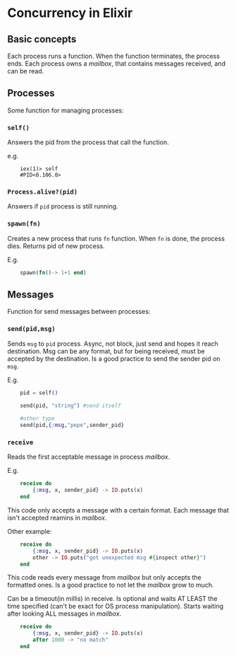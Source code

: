 # Concurrency in Elixir

## Basic concepts
Each process runs a function. When the function terminates, the process ends.
Each process owns a _mailbox_, that contains messages received, and can be read.

## Processes
Some function for managing processes:

### `self()` 
Answers the pid from the process that call the function.

e.g.
```terminal
	iex(1)> self
	#PID<0.106.0>
```

###	`Process.alive?(pid)` 

Answers if `pid` process is still running.

###	`spawn(fn)` 
Creates a new process that runs `fn` function. When `fn` is done, the process dies. Returns pid of new process.

E.g.
```elixir
	spawn(fn()-> 1+1 end)
```

## Messages
Function for send messages between processes:

### `send(pid,msg)`

Sends `msg` to `pid` process. Async, not block, just send and hopes it reach destination.
Msg can be any format, but for being received, must be accepted by the destination.
Is a good practice to send the sender pid on `msg`.

E.g.

```elixir
	pid = self()
	
	send(pid, "string") #send itself

	#other type
	send(pid,{:msg,"pepe",sender_pid}
```
	
### `receive` 
Reads the first acceptable message in process _mailbox_.

E.g.
```elixir
	receive do
		{:msg, x, sender_pid} -> IO.puts(x)
	end
```
	
This code only accepts a message with a certain format.
Each message that isn't accepted reamins in _mailbox_.
	
Other example:
```elixir
	receive do
		{:msg, x, sender_pid} -> IO.puts(x)
		other -> IO.puts("got unexpected msg #{inspect other}")
	end
```
	
This code reads every message from _mailbox_ but only accepts the formatted ones.
Is a good practice to not let the _mailbox_ grow to much.

	
Can be a timeout(in millis) in receive. Is optional and waits AT LEAST the time specified (can't be exact for OS process manipulation).
Starts waiting after looking ALL messages in _mailbox_.
	
```elixir
	receive do
		{:msg, x, sender_pid} -> IO.puts(x)
		after 1000 -> "no match"
	end
```
